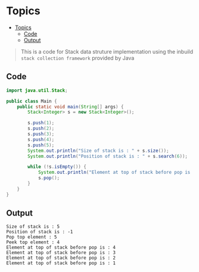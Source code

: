 # Topics
- [Topics](#Topics)
  - [Code](#Code)
  - [Output](#Output)

> This is a code for Stack data struture implementation using the inbuild `stack collection framework` provided by Java
## Code
```Java
import java.util.Stack;

public class Main {
    public static void main(String[] args) {
        Stack<Integer> s = new Stack<Integer>();

        s.push(1);
        s.push(2);
        s.push(3);
        s.push(4);
        s.push(5);
        System.out.println("Size of stack is : " + s.size());
        System.out.println("Position of stack is : " + s.search(6));

        while (!s.isEmpty()) {
            System.out.println("Element at top of stack before pop is : " + s.peek());
            s.pop();
        }
    }
}
```

## Output
```
Size of stack is : 5
Position of stack is : -1
Pop top element : 5
Peek top element : 4
Element at top of stack before pop is : 4
Element at top of stack before pop is : 3
Element at top of stack before pop is : 2
Element at top of stack before pop is : 1
```
